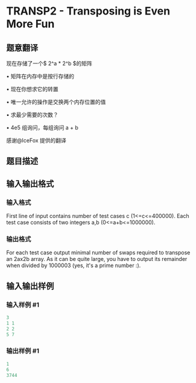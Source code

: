 # TRANSP2 - Transposing is Even More Fun

## 题意翻译

现在存储了一个$ 2^a * 2^b $的矩阵

• 矩阵在内存中是按行存储的

• 现在你想求它的转置

• 唯一允许的操作是交换两个内存位置的值

• 求最少需要的次数？

• 4e5 组询问，每组询问 a + b 

感谢@IceFox 提供的翻译

## 题目描述

## 输入输出格式

### 输入格式

 First line of input contains number of test cases c (1<=c<=400000). Each test case consists of two integers a,b (0<=a+b<=1000000).

### 输出格式

 For each test case output minimal number of swaps required to transpose an 2ax2b array. As it can be quite large, you have to output its remainder when divided by 1000003 (yes, it's a prime number :).

## 输入输出样例

### 输入样例 #1

```cpp
3
1 1
2 2
5 7
```


### 输出样例 #1

```cpp
1
6
3744
```


